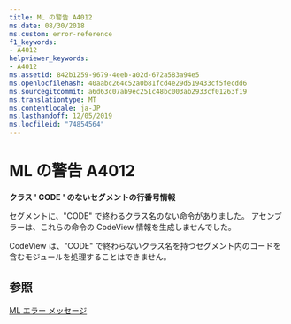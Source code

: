 ```yaml
---
title: ML の警告 A4012
ms.date: 08/30/2018
ms.custom: error-reference
f1_keywords:
- A4012
helpviewer_keywords:
- A4012
ms.assetid: 842b1259-9679-4eeb-a02d-672a583a94e5
ms.openlocfilehash: 40aabc264c52a0b81fcd4e29d519433cf5fecdd6
ms.sourcegitcommit: a6d63c07ab9ec251c48bc003ab2933cf01263f19
ms.translationtype: MT
ms.contentlocale: ja-JP
ms.lasthandoff: 12/05/2019
ms.locfileid: "74854564"
---
```

# <a name="ml-warning-a4012"></a>ML の警告 A4012

**クラス ' CODE ' のないセグメントの行番号情報**

セグメントに、"CODE" で終わるクラス名のない命令がありました。 アセンブラーは、これらの命令の CodeView 情報を生成しませんでした。

CodeView は、"CODE" で終わらないクラス名を持つセグメント内のコードを含むモジュールを処理することはできません。

## <a name="see-also"></a>参照

[ML エラー メッセージ](../../assembler/masm/ml-error-messages.md)<br/>